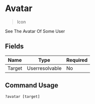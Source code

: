 # Avatar
> Icon

See The Avatar Of Some User

## Fields

| Name | Type | Required |
|------|------|----------|
| Target | Userresolvable | No |

## Command Usage
```
?avatar [target]
```